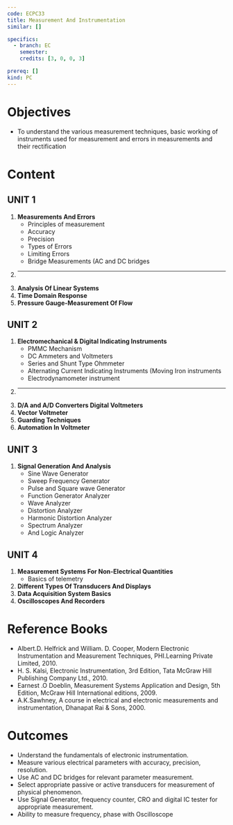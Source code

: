 ```yaml
---
code: ECPC33
title: Measurement And Instrumentation
similar: []

specifics:
  - branch: EC
    semester: 
    credits: [3, 0, 0, 3]

prereq: []
kind: PC
---
```


# Objectives

- To understand the various measurement techniques, basic working of instruments used for measurement and errors in measurements and their rectification

# Content

## UNIT 1

1. **Measurements And Errors**
   - Principles of measurement
   - Accuracy
   - Precision
   - Types of Errors
   - Limiting Errors
   - Bridge Measurements (AC and DC bridges
2. ****
3. **Analysis Of Linear Systems**
4. **Time Domain Response**
5. **Pressure Gauge-Measurement Of Flow**

## UNIT 2

1. **Electromechanical & Digital Indicating Instruments**
   - PMMC Mechanism
   - DC Ammeters and Voltmeters
   - Series and Shunt Type Ohmmeter
   - Alternating Current Indicating Instruments (Moving Iron instruments
   - Electrodynamometer instrument
2. ****
3. **D/A and A/D Converters Digital Voltmeters**
4. **Vector Voltmeter**
5. **Guarding Techniques**
6. **Automation In Voltmeter**

## UNIT 3

1. **Signal Generation And Analysis**
   - Sine Wave Generator
   - Sweep Frequency Generator
   - Pulse and Square wave Generator
   - Function Generator Analyzer
   - Wave Analyzer
   - Distortion Analyzer
   - Harmonic Distortion Analyzer
   - Spectrum Analyzer
   - And Logic Analyzer

## UNIT 4

1. **Measurement Systems For Non-Electrical Quantities**
   - Basics of telemetry
2. **Different Types Of Transducers And Displays**
3. **Data Acquisition System Basics**
4. **Oscilloscopes And Recorders**

# Reference Books

- Albert.D. Helfrick and William. D. Cooper, Modern Electronic Instrumentation and Measurement Techniques, PHI.Learning Private Limited, 2010.
- H. S. Kalsi, Electronic Instrumentation, 3rd Edition, Tata McGraw Hill Publishing Company Ltd., 2010.
- Earnest .O Doeblin, Measurement Systems Application and Design, 5th Edition, McGraw Hill International editions, 2009.
- A.K.Sawhney, A course in electrical and electronic measurements and instrumentation, Dhanapat Rai & Sons, 2000.

# Outcomes

- Understand the fundamentals of electronic instrumentation.
- Measure various electrical parameters with accuracy, precision, resolution.
- Use AC and DC bridges for relevant parameter measurement.
- Select appropriate passive or active transducers for measurement of physical phenomenon.
- Use Signal Generator, frequency counter, CRO and digital IC tester for appropriate measurement.
- Ability to measure frequency, phase with Oscilloscope
